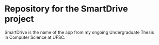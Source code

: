 # Repository for the SmartDrive project

SmartDrive is the name of the app from my ongoing Undergraduate Thesis in Computer Science at UFSC.

